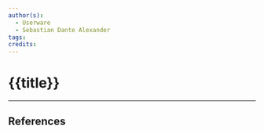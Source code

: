 ```yaml
---
author(s):
  - Userware
  - Sebastian Dante Alexander
tags: 
credits:
---
```

# {{title}}

---
## References
